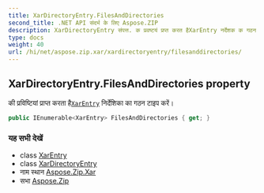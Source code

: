 ```yaml
---
title: XarDirectoryEntry.FilesAndDirectories
second_title: .NET API संदर्भ के लिए Aspose.ZIP
description: XarDirectoryEntry संपत्त. क प्रवष्टयं प्रप्त करत हैXarEntry नर्देशक क गठन टइप करें
type: docs
weight: 40
url: /hi/net/aspose.zip.xar/xardirectoryentry/filesanddirectories/
---
```

## XarDirectoryEntry.FilesAndDirectories property

की प्रविष्टियां प्राप्त करता है[`XarEntry`](../../xarentry/) निर्देशिका का गठन टाइप करें।

```csharp
public IEnumerable<XarEntry> FilesAndDirectories { get; }
```

### यह सभी देखें

* class [XarEntry](../../xarentry/)
* class [XarDirectoryEntry](../)
* नाम स्थान [Aspose.Zip.Xar](../../xardirectoryentry/)
* सभा [Aspose.Zip](../../../)


